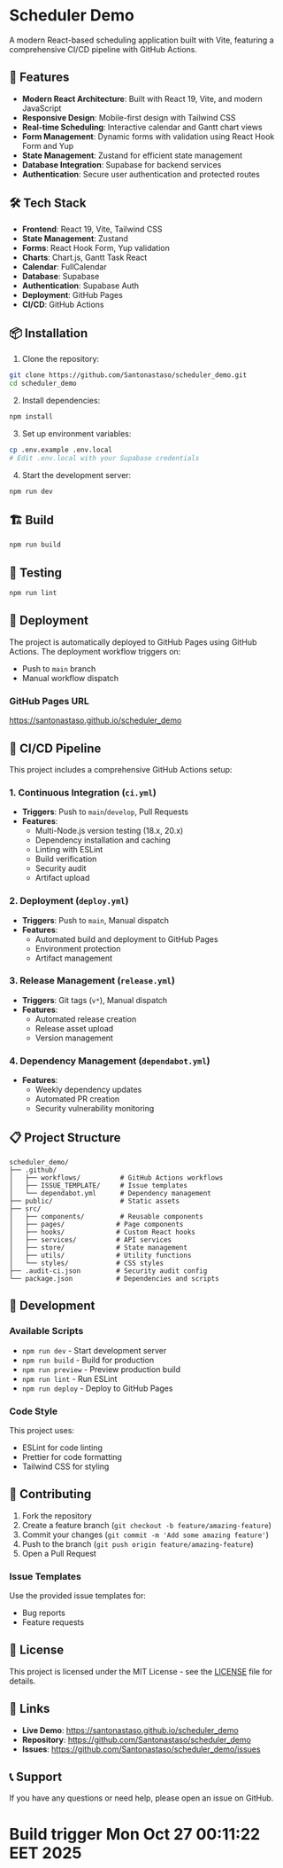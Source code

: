 # Scheduler Demo

A modern React-based scheduling application built with Vite, featuring a comprehensive CI/CD pipeline with GitHub Actions.

## 🚀 Features

- **Modern React Architecture**: Built with React 19, Vite, and modern JavaScript
- **Responsive Design**: Mobile-first design with Tailwind CSS
- **Real-time Scheduling**: Interactive calendar and Gantt chart views
- **Form Management**: Dynamic forms with validation using React Hook Form and Yup
- **State Management**: Zustand for efficient state management
- **Database Integration**: Supabase for backend services
- **Authentication**: Secure user authentication and protected routes

## 🛠️ Tech Stack

- **Frontend**: React 19, Vite, Tailwind CSS
- **State Management**: Zustand
- **Forms**: React Hook Form, Yup validation
- **Charts**: Chart.js, Gantt Task React
- **Calendar**: FullCalendar
- **Database**: Supabase
- **Authentication**: Supabase Auth
- **Deployment**: GitHub Pages
- **CI/CD**: GitHub Actions

## 📦 Installation

1. Clone the repository:
```bash
git clone https://github.com/Santonastaso/scheduler_demo.git
cd scheduler_demo
```

2. Install dependencies:
```bash
npm install
```

3. Set up environment variables:
```bash
cp .env.example .env.local
# Edit .env.local with your Supabase credentials
```

4. Start the development server:
```bash
npm run dev
```

## 🏗️ Build

```bash
npm run build
```

## 🧪 Testing

```bash
npm run lint
```

## 🚀 Deployment

The project is automatically deployed to GitHub Pages using GitHub Actions. The deployment workflow triggers on:

- Push to `main` branch
- Manual workflow dispatch

### GitHub Pages URL
https://santonastaso.github.io/scheduler_demo

## 🔄 CI/CD Pipeline

This project includes a comprehensive GitHub Actions setup:

### 1. Continuous Integration (`ci.yml`)
- **Triggers**: Push to `main`/`develop`, Pull Requests
- **Features**:
  - Multi-Node.js version testing (18.x, 20.x)
  - Dependency installation and caching
  - Linting with ESLint
  - Build verification
  - Security audit
  - Artifact upload

### 2. Deployment (`deploy.yml`)
- **Triggers**: Push to `main`, Manual dispatch
- **Features**:
  - Automated build and deployment to GitHub Pages
  - Environment protection
  - Artifact management

### 3. Release Management (`release.yml`)
- **Triggers**: Git tags (`v*`), Manual dispatch
- **Features**:
  - Automated release creation
  - Release asset upload
  - Version management

### 4. Dependency Management (`dependabot.yml`)
- **Features**:
  - Weekly dependency updates
  - Automated PR creation
  - Security vulnerability monitoring

## 📋 Project Structure

```
scheduler_demo/
├── .github/
│   ├── workflows/          # GitHub Actions workflows
│   ├── ISSUE_TEMPLATE/     # Issue templates
│   └── dependabot.yml      # Dependency management
├── public/                 # Static assets
├── src/
│   ├── components/         # Reusable components
│   ├── pages/             # Page components
│   ├── hooks/             # Custom React hooks
│   ├── services/          # API services
│   ├── store/             # State management
│   ├── utils/             # Utility functions
│   └── styles/            # CSS styles
├── .audit-ci.json         # Security audit config
└── package.json           # Dependencies and scripts
```

## 🔧 Development

### Available Scripts

- `npm run dev` - Start development server
- `npm run build` - Build for production
- `npm run preview` - Preview production build
- `npm run lint` - Run ESLint
- `npm run deploy` - Deploy to GitHub Pages

### Code Style

This project uses:
- ESLint for code linting
- Prettier for code formatting
- Tailwind CSS for styling

## 🤝 Contributing

1. Fork the repository
2. Create a feature branch (`git checkout -b feature/amazing-feature`)
3. Commit your changes (`git commit -m 'Add some amazing feature'`)
4. Push to the branch (`git push origin feature/amazing-feature`)
5. Open a Pull Request

### Issue Templates

Use the provided issue templates for:
- Bug reports
- Feature requests

## 📄 License

This project is licensed under the MIT License - see the [LICENSE](LICENSE) file for details.

## 🔗 Links

- **Live Demo**: https://santonastaso.github.io/scheduler_demo
- **Repository**: https://github.com/Santonastaso/scheduler_demo
- **Issues**: https://github.com/Santonastaso/scheduler_demo/issues

## 📞 Support

If you have any questions or need help, please open an issue on GitHub.
# Build trigger Mon Oct 27 00:11:22 EET 2025

